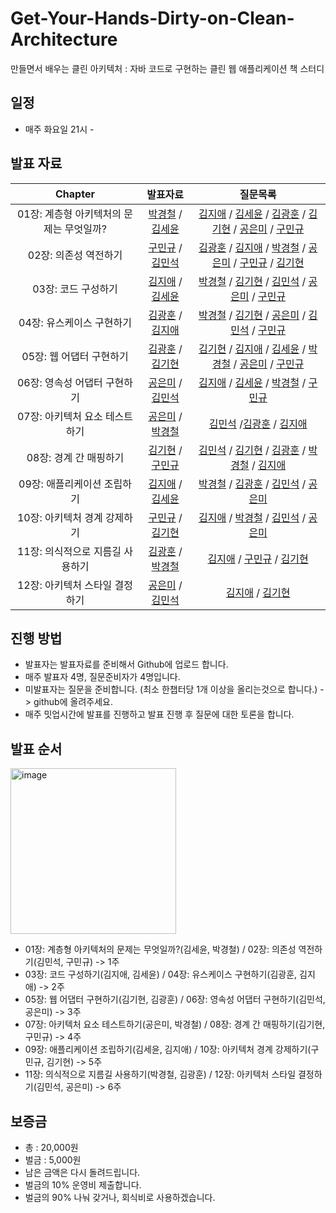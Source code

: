 # Get-Your-Hands-Dirty-on-Clean-Architecture
만들면서 배우는 클린 아키텍처 : 자바 코드로 구현하는 클린 웹 애플리케이션 책 스터디

## 일정
- 매주 화요일 21시 - 

## 발표 자료

|         Chapter          |                                                                                                                                                                                        발표자료                                                                                                                                                                                         |                                                                                                                                                                                                                                                                                                    질문목록                                                                                                                                                                                                                                                                                                    |
|:------------------------:|:-----------------------------------------------------------------------------------------------------------------------------------------------------------------------------------------------------------------------------------------------------------------------------------------------------------------------------------------------------------------------------------:|:----------------------------------------------------------------------------------------------------------------------------------------------------------------------------------------------------------------------------------------------------------------------------------------------------------------------------------------------------------------------------------------------------------------------------------------------------------------------------------------------------------------------------------------------------------------------------------------------------------:|
| 01장: 계층형 아키텍처의 문제는 무엇일까? |                                                                       [박경철](https://github.com/Meet-Coder-Study/Get-Your-Hands-Dirty-on-Clean-Architecture/blob/main/chapter1/pkch93.md) / [김세윤](https://github.com/Meet-Coder-Study/Get-Your-Hands-Dirty-on-Clean-Architecture/blob/main/chapter1/seyun.md)                                                                        |   [김지애](https://github.com/Meet-Coder-Study/Get-Your-Hands-Dirty-on-Clean-Architecture/issues/2) / [김세윤](https://github.com/Meet-Coder-Study/Get-Your-Hands-Dirty-on-Clean-Architecture/issues/4) / [김광훈](https://github.com/Meet-Coder-Study/Get-Your-Hands-Dirty-on-Clean-Architecture/issues/5) / [김기현](https://github.com/Meet-Coder-Study/Get-Your-Hands-Dirty-on-Clean-Architecture/issues/10) / [공은미](https://github.com/Meet-Coder-Study/Get-Your-Hands-Dirty-on-Clean-Architecture/issues/11) / [구민규](https://github.com/Meet-Coder-Study/Get-Your-Hands-Dirty-on-Clean-Architecture/issues/14)   |
|      02장: 의존성 역전하기       |                                                            [구민규](https://github.com/Meet-Coder-Study/Get-Your-Hands-Dirty-on-Clean-Architecture/blob/main/chapter2/kooku0..md) / [김민석](https://github.com/Meet-Coder-Study/Get-Your-Hands-Dirty-on-Clean-Architecture/blob/main/chapter2/%EA%B9%80%EB%AF%BC%EC%84%9D.md)                                                            |   [김광훈](https://github.com/Meet-Coder-Study/Get-Your-Hands-Dirty-on-Clean-Architecture/issues/6) / [김지애](https://github.com/Meet-Coder-Study/Get-Your-Hands-Dirty-on-Clean-Architecture/issues/7) / [박경철](https://github.com/Meet-Coder-Study/Get-Your-Hands-Dirty-on-Clean-Architecture/issues/9) / [공은미](https://github.com/Meet-Coder-Study/Get-Your-Hands-Dirty-on-Clean-Architecture/issues/12) / [구민규](https://github.com/Meet-Coder-Study/Get-Your-Hands-Dirty-on-Clean-Architecture/issues/15) / [김기현](https://github.com/Meet-Coder-Study/Get-Your-Hands-Dirty-on-Clean-Architecture/issues/16)   |
|       03장: 코드 구성하기       |                                                                       [김지애](https://github.com/Meet-Coder-Study/Get-Your-Hands-Dirty-on-Clean-Architecture/blob/main/chapter3/jiaekim.md) / [김세윤](https://github.com/Meet-Coder-Study/Get-Your-Hands-Dirty-on-Clean-Architecture/blob/main/chapter3/seyun.md)                                                                       |                                                  [박경철](https://github.com/Meet-Coder-Study/Get-Your-Hands-Dirty-on-Clean-Architecture/issues/19)  / [김기현](https://github.com/Meet-Coder-Study/Get-Your-Hands-Dirty-on-Clean-Architecture/issues/22) / [김민석](https://github.com/Meet-Coder-Study/Get-Your-Hands-Dirty-on-Clean-Architecture/issues/25) / [공은미](https://github.com/Meet-Coder-Study/Get-Your-Hands-Dirty-on-Clean-Architecture/issues/27) / [구민규](https://github.com/Meet-Coder-Study/Get-Your-Hands-Dirty-on-Clean-Architecture/issues/30)                                                  |
|     04장: 유스케이스 구현하기      |        [김광훈](https://github.com/Meet-Coder-Study/Get-Your-Hands-Dirty-on-Clean-Architecture/blob/main/chapter4/%5B4%EC%9E%A5%5D%20%EC%9C%A0%EC%8A%A4%EC%BC%80%EC%9D%B4%EC%8A%A4%20%EA%B5%AC%ED%98%84%ED%95%98%EA%B8%B0_%EA%B9%80%EA%B4%91%ED%9B%88.md) / [김지애](https://github.com/Meet-Coder-Study/Get-Your-Hands-Dirty-on-Clean-Architecture/blob/main/chapter4/jiaekim.md)        |                                                  [박경철](https://github.com/Meet-Coder-Study/Get-Your-Hands-Dirty-on-Clean-Architecture/issues/21) / [김기현](https://github.com/Meet-Coder-Study/Get-Your-Hands-Dirty-on-Clean-Architecture/issues/26) / [공은미](https://github.com/Meet-Coder-Study/Get-Your-Hands-Dirty-on-Clean-Architecture/issues/28) / [김민석](https://github.com/Meet-Coder-Study/Get-Your-Hands-Dirty-on-Clean-Architecture/issues/29) / [구민규](https://github.com/Meet-Coder-Study/Get-Your-Hands-Dirty-on-Clean-Architecture/issues/31)                                                   |
|     05장: 웹 어댑터 구현하기      | [김광훈](https://github.com/Meet-Coder-Study/Get-Your-Hands-Dirty-on-Clean-Architecture/blob/main/chapter5/%5B5%EC%9E%A5%5D%20%EC%9B%B9%20%EC%96%B4%EB%8C%91%ED%84%B0%20%EA%B5%AC%ED%98%84%ED%95%98%EA%B8%B0_%EA%B9%80%EA%B4%91%ED%9B%88.md) / [김기현](https://github.com/Meet-Coder-Study/Get-Your-Hands-Dirty-on-Clean-Architecture/blob/main/chapter5/%EA%B9%80%EA%B8%B0%ED%98%84.md) | [김기현](https://github.com/Meet-Coder-Study/Get-Your-Hands-Dirty-on-Clean-Architecture/issues/32) / [김지애](https://github.com/Meet-Coder-Study/Get-Your-Hands-Dirty-on-Clean-Architecture/issues/34)  / [김세윤](https://github.com/Meet-Coder-Study/Get-Your-Hands-Dirty-on-Clean-Architecture/issues/36) / [박경철](https://github.com/Meet-Coder-Study/Get-Your-Hands-Dirty-on-Clean-Architecture/issues/38) / [공은미](https://github.com/Meet-Coder-Study/Get-Your-Hands-Dirty-on-Clean-Architecture/issues/40) / [구민규](https://github.com/Meet-Coder-Study/Get-Your-Hands-Dirty-on-Clean-Architecture/issues/41) |
|    06장: 영속성 어댑터 구현하기     |                       [공은미](https://github.com/Meet-Coder-Study/Get-Your-Hands-Dirty-on-Clean-Architecture/blob/main/chapter6/%5BEunmi%5D%EC%98%81%EC%86%8D%EC%84%B1-%EC%96%B4%EB%8C%91%ED%84%B0-%EA%B5%AC%ED%98%84%ED%95%98%EA%B8%B0.md) / [김민석](https://github.com/Meet-Coder-Study/Get-Your-Hands-Dirty-on-Clean-Architecture/blob/main/chapter6/mskim.md)                       |                                                                                                   [김지애](https://github.com/Meet-Coder-Study/Get-Your-Hands-Dirty-on-Clean-Architecture/issues/35) / [김세윤](https://github.com/Meet-Coder-Study/Get-Your-Hands-Dirty-on-Clean-Architecture/issues/37) / [박경철](https://github.com/Meet-Coder-Study/Get-Your-Hands-Dirty-on-Clean-Architecture/issues/39) / [구민규](https://github.com/Meet-Coder-Study/Get-Your-Hands-Dirty-on-Clean-Architecture/issues/42)                                                                                                    |
|    07장: 아키텍처 요소 테스트하기    |                                             [공은미](https://github.com/Meet-Coder-Study/Get-Your-Hands-Dirty-on-Clean-Architecture/blob/main/chapter7/%5BEunmi%5D%ED%85%8C%EC%8A%A4%ED%8A%B8-%ED%95%98%EA%B8%B0.md) / [박경철](https://github.com/Meet-Coder-Study/Get-Your-Hands-Dirty-on-Clean-Architecture/blob/main/chapter7/pkch93.md)                                              |                                                                                                                                                     [김민석](https://github.com/Meet-Coder-Study/Get-Your-Hands-Dirty-on-Clean-Architecture/issues/45) /[김광훈](https://github.com/Meet-Coder-Study/Get-Your-Hands-Dirty-on-Clean-Architecture/issues/50) / [김지애](https://github.com/Meet-Coder-Study/Get-Your-Hands-Dirty-on-Clean-Architecture/issues/55)                                                                                                                                                     |
|      08장: 경계 간 매핑하기      |                                        [김기현](https://github.com/Meet-Coder-Study/Get-Your-Hands-Dirty-on-Clean-Architecture/blob/main/chapter8/08_%EA%B2%BD%EA%B3%84_%EA%B0%84_%EB%A7%A4%ED%95%91%ED%95%98%EA%B8%B0.md) / [구민규](https://github.com/Meet-Coder-Study/Get-Your-Hands-Dirty-on-Clean-Architecture/blob/main/chapter8/kooku0.md)                                        |                                                  [김민석](https://github.com/Meet-Coder-Study/Get-Your-Hands-Dirty-on-Clean-Architecture/issues/46) / [김기현](https://github.com/Meet-Coder-Study/Get-Your-Hands-Dirty-on-Clean-Architecture/issues/49) / [김광훈](https://github.com/Meet-Coder-Study/Get-Your-Hands-Dirty-on-Clean-Architecture/issues/51) / [박경철](https://github.com/Meet-Coder-Study/Get-Your-Hands-Dirty-on-Clean-Architecture/issues/53) / [김지애](https://github.com/Meet-Coder-Study/Get-Your-Hands-Dirty-on-Clean-Architecture/issues/56)                                                   |
|     09장: 애플리케이션 조립하기     |                                                                       [김지애](https://github.com/Meet-Coder-Study/Get-Your-Hands-Dirty-on-Clean-Architecture/blob/main/chapter9/jiaekim.md) / [김세윤](https://github.com/Meet-Coder-Study/Get-Your-Hands-Dirty-on-Clean-Architecture/blob/main/chapter9/seyun.md)                                                                       |                                                                                                   [박경철](https://github.com/Meet-Coder-Study/Get-Your-Hands-Dirty-on-Clean-Architecture/issues/61) / [김광훈](https://github.com/Meet-Coder-Study/Get-Your-Hands-Dirty-on-Clean-Architecture/issues/63) / [김민석](https://github.com/Meet-Coder-Study/Get-Your-Hands-Dirty-on-Clean-Architecture/issues/66) / [공은미](https://github.com/Meet-Coder-Study/Get-Your-Hands-Dirty-on-Clean-Architecture/issues/67)                                                                                                    |
|    10장: 아키텍처 경계 강제하기     |                           [구민규](https://github.com/Meet-Coder-Study/Get-Your-Hands-Dirty-on-Clean-Architecture/blob/main/chapter10/kooku0.md) / [김기현](https://github.com/Meet-Coder-Study/Get-Your-Hands-Dirty-on-Clean-Architecture/blob/main/chapter10/%EC%95%84%ED%82%A4%ED%85%8D%EC%B2%98_%EA%B2%BD%EA%B3%84_%EA%B0%95%EC%A0%9C%ED%95%98%EA%B8%B0.md)                           |                                                                                                   [김지애](https://github.com/Meet-Coder-Study/Get-Your-Hands-Dirty-on-Clean-Architecture/issues/60) / [박경철](https://github.com/Meet-Coder-Study/Get-Your-Hands-Dirty-on-Clean-Architecture/issues/62) / [김민석](https://github.com/Meet-Coder-Study/Get-Your-Hands-Dirty-on-Clean-Architecture/issues/65) / [공은미](https://github.com/Meet-Coder-Study/Get-Your-Hands-Dirty-on-Clean-Architecture/issues/68)                                                                                                    |
|   11장: 의식적으로 지름길 사용하기    |      [김광훈](https://github.com/Meet-Coder-Study/Get-Your-Hands-Dirty-on-Clean-Architecture/blob/main/chapter11/%5B11%EC%9E%A5%5D%20%EC%9D%98%EC%8B%9D%EC%A0%81%EC%9C%BC%EB%A1%9C%20%EC%A7%80%EB%A6%84%EA%B8%B8%20%EC%82%AC%EC%9A%A9%ED%95%98%EA%B8%B0.md) / [박경철](https://github.com/Meet-Coder-Study/Get-Your-Hands-Dirty-on-Clean-Architecture/blob/main/chapter11/pkch93.md)      |                                                                                                                                                    [김지애](https://github.com/Meet-Coder-Study/Get-Your-Hands-Dirty-on-Clean-Architecture/issues/70) / [구민규](https://github.com/Meet-Coder-Study/Get-Your-Hands-Dirty-on-Clean-Architecture/issues/73) / [김기현](https://github.com/Meet-Coder-Study/Get-Your-Hands-Dirty-on-Clean-Architecture/issues/75)                                                                                                                                                     |
|    12장: 아키텍처 스타일 결정하기    |                 [공은미](https://github.com/Meet-Coder-Study/Get-Your-Hands-Dirty-on-Clean-Architecture/blob/main/chapter12/%5BEunmi%5D12.%EC%95%84%ED%82%A4%ED%85%8D%EC%B2%98%EC%8A%A4%ED%83%80%EC%9D%BC%EC%A0%95%ED%95%98%EA%B8%B0.md) / [김민석](https://github.com/Meet-Coder-Study/Get-Your-Hands-Dirty-on-Clean-Architecture/blob/main/chapter12/mskim.md)                 |                                                                                                                                                                                                     [김지애](https://github.com/Meet-Coder-Study/Get-Your-Hands-Dirty-on-Clean-Architecture/issues/71) / [김기현](https://github.com/Meet-Coder-Study/Get-Your-Hands-Dirty-on-Clean-Architecture/issues/76)                                                                                                                                                                                                      |


## 진행 방법
- 발표자는 발표자료를 준비해서 Github에 업로드 합니다.
- 매주 발표자 4명, 질문준비자가 4명입니다.
- 미발표자는 질문을 준비합니다. (최소 한챕터당 1개 이상을 올리는것으로 합니다.) -> github에 올려주세요.
- 매주 밋업시간에 발표를 진행하고 발표 진행 후 질문에 대한 토론을 합니다.

## 발표 순서 
<img width="265" alt="image" src="https://user-images.githubusercontent.com/53366407/152978553-c6528bb0-bc05-4788-b8c9-3999b58def94.png">

- 01장: 계층형 아키텍처의 문제는 무엇일까?(김세윤, 박경철) / 02장: 의존성 역전하기(김민석, 구민규) -> 1주
- 03장: 코드 구성하기(김지애, 김세윤) / 04장: 유스케이스 구현하기(김광훈, 김지애) -> 2주
- 05장: 웹 어댑터 구현하기(김기현, 김광훈) / 06장: 영속성 어댑터 구현하기(김민석, 공은미) -> 3주
- 07장: 아키텍처 요소 테스트하기(공은미, 박경철) / 08장: 경계 간 매핑하기(김기현, 구민규) -> 4주
- 09장: 애플리케이션 조립하기(김세윤, 김지애) / 10장: 아키텍처 경계 강제하기(구민규, 김기현) -> 5주
- 11장: 의식적으로 지름길 사용하기(박경철, 김광훈) / 12장: 아키텍처 스타일 결정하기(김민석, 공은미) -> 6주

## 보증금
- 총 : 20,000원
- 벌금 : 5,000원
- 남은 금액은 다시 돌려드립니다.
- 벌금의 10% 운영비 제출합니다.
- 벌금의 90% 나눠 갖거나, 회식비로 사용하겠습니다.
